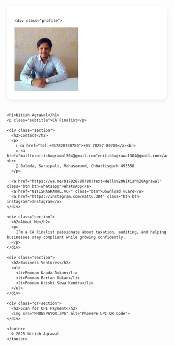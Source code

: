<html lang="en">
<head>
  <meta charset="UTF-8" />
  <meta name="viewport" content="width=device-width, initial-scale=1.0" />
  <title>Nitish Agrawal – CA Finalist</title>
  <style>
    @keyframes fadeInUp {
      from { opacity: 0; transform: translateY(20px); }
      to { opacity: 1; transform: translateY(0); }
    }

    body {
      margin: 0;
      font-family: 'Inter', sans-serif;
      background: #f9fafb;
      color: #333;
    }

    .container {
      max-width: 480px;
      margin: 40px auto;
      background: #fff;
      border-radius: 16px;
      box-shadow: 0 4px 12px rgba(0,0,0,0.08);
      padding: 24px;
      animation: fadeInUp 0.8s ease-out both;
    }

    .profile {
      display: flex;
      justify-content: center;
      margin-bottom: 16px;
      animation: fadeInUp 1s ease-out both;
    }

    .profile img {
      width: 130px;
      height: 130px;
      border-radius: 50%;
      object-fit: cover;
      box-shadow: 0 3px 8px rgba(0,0,0,0.2);
    }

    h1 {
      text-align: center;
      font-size: 2rem;
      margin: 10px 0 4px;
    }

    p.subtitle {
      text-align: center;
      color: #555;
      margin-top: 0;
      font-weight: 500;
    }

    .section {
      margin-top: 28px;
      opacity: 0;
      transform: translateY(20px);
      animation: fadeInUp 1s ease forwards;
    }

    .section:nth-child(3) { animation-delay: 0.4s; }
    .section:nth-child(4) { animation-delay: 0.8s; }
    .section:nth-child(5) { animation-delay: 1.2s; }
    .section:nth-child(6) { animation-delay: 1.6s; }

    a {
      color: #0073e6;
      text-decoration: none;
    }

    .btn {
      display: inline-block;
      margin: 8px 6px 0 0;
      padding: 10px 18px;
      text-decoration: none;
      color: #fff;
      background: #0073e6;
      border-radius: 6px;
      font-size: 0.95rem;
      transition: background 0.3s ease;
    }

    .btn:hover { background: #005bb5; }
    .btn-whatsapp { background: #25D366; }
    .btn-instagram { background: #E1306C; }
    .btn-instagram:hover { background: #C92D61; }

    ul {
      list-style: none;
      padding: 0;
      margin: 8px 0;
    }

    li::before {
      content: "• ";
      color: #0073e6;
    }

    .qr-section {
      text-align: center;
      margin-top: 28px;
      animation: fadeInUp 2s ease-out both;
    }

    .qr-section img {
      width: 160px;
      border-radius: 12px;
      margin-top: 10px;
      box-shadow: 0 3px 10px rgba(0,0,0,0.1);
    }

    footer {
      text-align: center;
      color: #777;
      font-size: 0.85rem;
      margin-top: 32px;
      animation: fadeInUp 2.2s ease-out both;
    }
  </style>
</head>
<body>
  <div class="container">

    <div class="profile">
  <img src="profile.jpg" alt="Nitish Agrawal" style="width:200px; height:200px;">
</div>

    <h1>Nitish Agrawal</h1>
    <p class="subtitle">CA Finalist</p>

    <div class="section">
      <h2>Contact</h2>
      <p>
        📞 <a href="tel:+917828780780">+91 78287 80780</a><br>
        ✉️ <a href="mailto:nitishagrawal304@gmail.com">nitishagrawal304@gmail.com</a><br>
        📍 Baloda, Saraipali, Mahasamund, Chhattisgarh 493558
      </p>

      <a href="https://wa.me/917828780780?text=Hello%20Nitish%20Agrawal" class="btn btn-whatsapp">WhatsApp</a>
      <a href="NITISHAGRAWAL.VCF" class="btn">Download vCard</a>
      <a href="https://instagram.com/nattu.304" class="btn btn-instagram">Instagram</a>
    </div>

    <div class="section">
      <h2>About Me</h2>
      <p>
        I’m a CA Finalist passionate about taxation, auditing, and helping businesses stay compliant while growing confidently.
      </p>
    </div>

    <div class="section">
      <h2>Business Ventures</h2>
      <ul>
        <li>Poonam Kapda Dukan</li>
        <li>Poonam Bartan Dukan</li>
        <li>Poonam Krishi Sewa Kendra</li>
      </ul>
    </div>

    <div class="qr-section">
      <h2>Scan for UPI Payment</h2>
      <img src="PHONEPAYQR.JPG" alt="PhonePe UPI QR Code">
    </div>

    <footer>
      © 2025 Nitish Agrawal
    </footer>
  </div>
</body>
</html>
